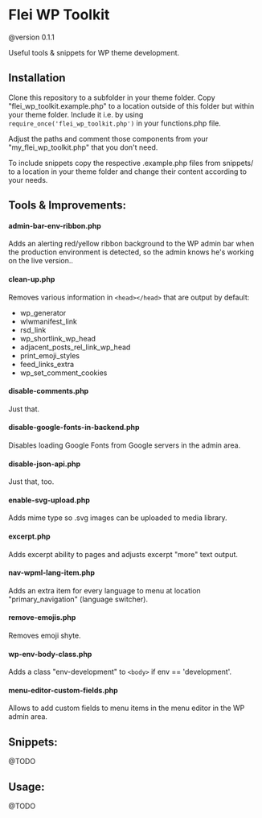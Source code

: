 Flei WP Toolkit
===============

@version 0.1.1

Useful tools & snippets for WP theme development.

Installation
------------

Clone this repository to a subfolder in your theme folder. Copy "flei_wp_toolkit.example.php" to a location outside of this folder but within your theme folder. Include it i.e. by using `require_once('flei_wp_toolkit.php')` in your functions.php file. 

Adjust the paths and comment those components from your "my_flei_wp_toolkit.php" that you don't need.

To include snippets copy the respective .example.php files from snippets/ to a location in your theme folder and change their content according to your needs.

Tools & Improvements:
---------------------

#### admin-bar-env-ribbon.php

Adds an alerting red/yellow ribbon background to the WP admin bar when the production environment is detected, so the admin knows he's working on the live version..

#### clean-up.php
Removes various information in `<head></head>` that are output by default:

- wp_generator
- wlwmanifest_link
- rsd_link
- wp_shortlink_wp_head
- adjacent_posts_rel_link_wp_head
- print_emoji_styles
- feed_links_extra
- wp_set_comment_cookies

#### disable-comments.php
Just that.

#### disable-google-fonts-in-backend.php
Disables loading Google Fonts from Google servers in the admin area.

#### disable-json-api.php
Just that, too.

#### enable-svg-upload.php
Adds mime type so .svg images can be uploaded to media library.

#### excerpt.php
Adds excerpt ability to pages and adjusts excerpt "more" text output. 

#### nav-wpml-lang-item.php
Adds an extra item for every language to menu at location "primary_navigation" (language switcher).

#### remove-emojis.php
Removes emoji shyte.

#### wp-env-body-class.php
Adds a class "env-development" to `<body>` if env == 'development'.

#### menu-editor-custom-fields.php
Allows to add custom fields to menu items in the menu editor in the WP admin area.

Snippets:
---------
@TODO

Usage:
------
@TODO

